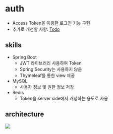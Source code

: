 # auth
 - Access Token을 이용한 로그인 기능 구현
 - 추가로 개선할 사항: [Todo](https://github.com/njsh4261/auth/issues/7)

## skills
- Spring Boot
  - JWT 라이브러리 사용하여 Token 
  - Spring Security는 사용하지 않음
  - Thymeleaf를 통한 view 제공
- MySQL
  - 사용자 정보 및 권한 정보 저장
- Redis
  - Token을 server side에서 캐싱하는 용도로 사용

## architecture
![](https://github.com/njsh4261/auth/blob/main/architecture_simple.drawio.png)
